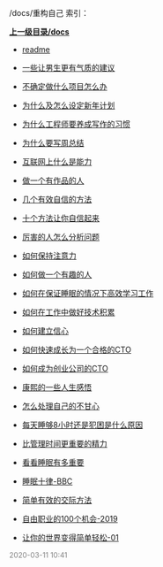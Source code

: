 /docs/重构自己 索引：


**[上一级目录/docs](/docs/index.md)**

- [readme](/docs/重构自己/readme.md)

- [一些让男生更有气质的建议](/docs/重构自己/一些让男生更有气质的建议.md)

- [不确定做什么项目怎么办](/docs/重构自己/不确定做什么项目怎么办.md)

- [为什么及怎么设定新年计划](/docs/重构自己/为什么及怎么设定新年计划.md)

- [为什么工程师要养成写作的习惯](/docs/重构自己/为什么工程师要养成写作的习惯.md)

- [为什么要写周总结](/docs/重构自己/为什么要写周总结.md)

- [互联网上什么是能力](/docs/重构自己/互联网上什么是能力.md)

- [做一个有作品的人](/docs/重构自己/做一个有作品的人.md)

- [几个有效自信的方法](/docs/重构自己/几个有效自信的方法.md)

- [十个方法让你自信起来](/docs/重构自己/十个方法让你自信起来.md)

- [厉害的人怎么分析问题](/docs/重构自己/厉害的人怎么分析问题.md)

- [如何保持注意力](/docs/重构自己/如何保持注意力.md)

- [如何做一个有趣的人](/docs/重构自己/如何做一个有趣的人.md)

- [如何在保证睡眠的情况下高效学习工作](/docs/重构自己/如何在保证睡眠的情况下高效学习工作.md)

- [如何在工作中做好技术积累](/docs/重构自己/如何在工作中做好技术积累.md)

- [如何建立信心](/docs/重构自己/如何建立信心.md)

- [如何快速成长为一个合格的CTO](/docs/重构自己/如何快速成长为一个合格的CTO.md)

- [如何成为创业公司的CTO](/docs/重构自己/如何成为创业公司的CTO.md)

- [康熙的一些人生感悟](/docs/重构自己/康熙的一些人生感悟.md)

- [怎么处理自己的不甘心](/docs/重构自己/怎么处理自己的不甘心.md)

- [每天睡够8小时还是犯困是什么原因](/docs/重构自己/每天睡够8小时还是犯困是什么原因.md)

- [比管理时间更重要的精力](/docs/重构自己/比管理时间更重要的精力.md)

- [看看睡眠有多重要](/docs/重构自己/看看睡眠有多重要.md)

- [睡眠十律-BBC](/docs/重构自己/睡眠十律-BBC.md)

- [简单有效的交际方法](/docs/重构自己/简单有效的交际方法.md)

- [自由职业的100个机会-2019](/docs/重构自己/自由职业的100个机会-2019.md)

- [让你的世界变得简单轻松-01](/docs/重构自己/让你的世界变得简单轻松-01.md)


<font size=2 color='grey'> 2020-03-11 10:41 </font>